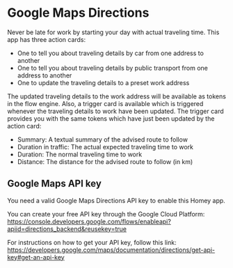 # Google Maps Directions

Never be late for work by starting your day with actual traveling time.
This app has three action cards:
- One to tell you about traveling details by car from one address to another
- One to tell you about traveling details by public transport from one address to another
- One to update the traveling details to a preset work address

The updated traveling details to the work address will be available as tokens in the flow engine.
Also, a trigger card is available which is triggered whenever the traveling details to work have been updated.
The trigger card provides you with the same tokens which have just been updated by the action card:

- Summary: A textual summary of the advised route to follow
- Duration in traffic: The actual expected traveling time to work
- Duration: The normal traveling time to work
- Distance: The distance for the advised route to follow (in km) 

## Google Maps API key
You need a valid Google Maps Directions API key to enable this Homey app.

You can create your free API key through the Google Cloud Platform:
https://console.developers.google.com/flows/enableapi?apiid=directions_backend&reusekey=true

For instructions on how to get your API key, follow this link:
https://developers.google.com/maps/documentation/directions/get-api-key#get-an-api-key
